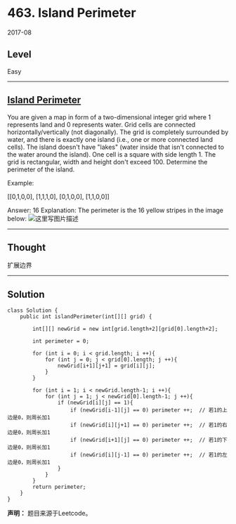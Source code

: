 # 463. Island Perimeter

2017-08


## Level

Easy


---


## [Island Perimeter](https://leetcode.com/problems/island-perimeter/description/)

You are given a map in form of a two-dimensional integer grid where 1 represents land and 0 represents water. Grid cells are connected horizontally/vertically (not diagonally). The grid is completely surrounded by water, and there is exactly one island (i.e., one or more connected land cells). The island doesn't have "lakes" (water inside that isn't connected to the water around the island). One cell is a square with side length 1. The grid is rectangular, width and height don't exceed 100. Determine the perimeter of the island.

Example:

[[0,1,0,0],
 [1,1,1,0],
 [0,1,0,0],
 [1,1,0,0]]

Answer: 16
Explanation: The perimeter is the 16 yellow stripes in the image below:
![这里写图片描述](https://imgconvert.csdnimg.cn/aHR0cDovL2ltZy5ibG9nLmNzZG4ubmV0LzIwMTcxMDE0MjEzOTM5MjM2)


---


## Thought

扩展边界


---


## Solution

```
class Solution {
    public int islandPerimeter(int[][] grid) {
        
        int[][] newGrid = new int[grid.length+2][grid[0].length+2];
        
        int perimeter = 0;
        
        for (int i = 0; i < grid.length; i ++){
            for (int j = 0; j < grid[0].length; j ++){
                newGrid[i+1][j+1] = grid[i][j];               
            }
        }
        
        for (int i = 1; i < newGrid.length-1; i ++){
            for (int j = 1; j < newGrid[0].length-1; j ++){
                if (newGrid[i][j] == 1){
                    if (newGrid[i-1][j] == 0) perimeter ++;  // 若1的上边是0，则周长加1
                    if (newGrid[i][j+1] == 0) perimeter ++;  // 若1的右边是0，则周长加1 
                    if (newGrid[i+1][j] == 0) perimeter ++;  // 若1的下边是0，则周长加1 
                    if (newGrid[i][j-1] == 0) perimeter ++;  // 若1的左边是0，则周长加1 
                }
            }
        }
        return perimeter;
    }
}
```


**声明：** 题目来源于Leetcode。